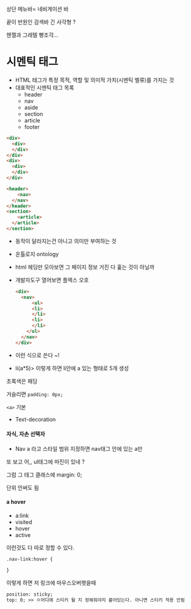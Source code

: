 상단 메뉴바= 네비게이션 바 



끝이 반원인 검색바 긴 사각형 ? 

헨젤과 그레텔 빵조각...



# 시멘틱 태그 

+ HTML 태그가 특정 목적, 역할 및 의미적 가치(시멘틱 벨류)를 가지는 것 
+ 대표적인 시맨틱 태그 목록 
  + header
  + nav
  + aside
  + section
  + article
  + footer



```html
<div>
  <div>
  </div>
</div>
<div>
  <div>
  </div>
</div>
```

```html
<header>
	<nav>
  </nav>
</header>
<section>
	<article>
  </article>
</section>
```

+ 동작이 달라지는건 아니고 의미만 부여하는 것 



* 온톨로지 ontology

+ html 헤딩만 모아보면 그 페이지 정보 거진 다 훑는 것이 아닐까 

+ 개발자도구 열어보면 플렉스 오호 

  ```html
  <div>
    <nav>
    	<ul>
        <li>
        </li>
        <li>
        </li>
      </ul>
    </nav>
  </div>
  ```

+ 이런 식으로 쓴다 ~! 

+ li(a*5)> 이렇게 하면 li안에 a 있는 형태로 5개 생성



초록색은 패딩 

거슬리면 `padding: 0px;` 

`<a>` 기본 

+ Text-decoration

#### 자식, 자손 선택자 

+ Nav a 라고 스타일 범위 지정하면 nav태그 안에 있는 a만 

또 보고 어,, ul태그에 마진이 있네 ? 

그럼 그 태그 클래스에 margin: 0;

단위 안써도 됨 



#### a hover

+ a:link
+ visited
+ hover
+ active

이런것도 다 따로 정할 수 있다. 

```html
.nav-link:hover {

}
```

이렇게 하면 저 링크에 마우스오버햇을때 





```html
position: sticky; 
top: 0; >> ㅇ어디에 스티키 될 지 정해줘야지 붙어있는다. 아니면 스티키 적용 안됨 
```



